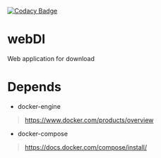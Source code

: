 [![Codacy Badge](https://api.codacy.com/project/badge/Grade/0098743e1e80433cbbdae9e4fc0166a0)](https://www.codacy.com/project/GuillaumeFegeFullElec/webDl/dashboard?utm_source=github.com&amp;utm_medium=referral&amp;utm_content=GuillaumeFege/webDl&amp;utm_campaign=Badge_Grade_Dashboard)

# webDl
Web application for download

# Depends
* docker-engine
> https://www.docker.com/products/overview
* docker-compose
> https://docs.docker.com/compose/install/
